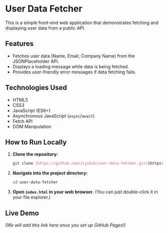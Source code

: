 # User Data Fetcher

This is a simple front-end web application that demonstrates fetching and displaying user data from a public API.

## Features

* Fetches user data (Name, Email, Company Name) from the JSONPlaceholder API.
* Displays a loading message while data is being fetched.
* Provides user-friendly error messages if data fetching fails.

## Technologies Used

* HTML5
* CSS3
* JavaScript (ES6+)
* Asynchronous JavaScript (`async`/`await`)
* Fetch API
* DOM Manipulation

## How to Run Locally

1.  **Clone the repository:**
    ```bash
    git clone [https://github.com/slyskat/user-data-fetcher.git](https://github.com/slyskat/user-data-fetcher.git)
    ```
2.  **Navigate into the project directory:**
    ```bash
    cd user-data-fetcher
    ```
3.  **Open `index.html` in your web browser.** (You can just double-click it in your file explorer.)

## Live Demo

*(We will add this link here once you set up GitHub Pages!)*